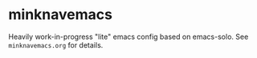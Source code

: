# minknavemacs
Heavily work-in-progress "lite" emacs config based on emacs-solo.
See `minknavemacs.org` for details.
